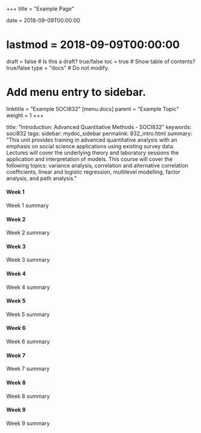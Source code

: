 +++
title = "Example Page"

date = 2018-09-09T00:00:00
# lastmod = 2018-09-09T00:00:00

draft = false  # Is this a draft? true/false
toc = true  # Show table of contents? true/false
type = "docs"  # Do not modify.

# Add menu entry to sidebar.
linktitle = "Example SOCI832"
[menu.docs]
  parent = "Example Topic"
  weight = 1
+++

title: "Introduction: Advanced Quantitative Methods - SOCI832"
keywords: soci832
tags: 
sidebar: mydoc_sidebar
permalink: 832_intro.html
summary: "This unit provides training in advanced quantitative analysis with an emphasis on social science applications using existing survey data. Lectures will cover the underlying theory and laboratory sessions the application and interpretation of models. This course will cover the following topics: variance analysis, correlation and alternative correlation coefficients, linear and logistic regression, multilevel modelling, factor analysis, and path analysis."

#### Week 1

Week 1 summary

#### Week 2

Week 2 summary

#### Week 3

Week 3 summary

#### Week 4

Week 4 summary

#### Week 5

Week 5 summary

#### Week 6

Week 6 summary

#### Week 7

Week 7 summary

#### Week 8

Week 8 summary

#### Week 9

Week 9 summary
